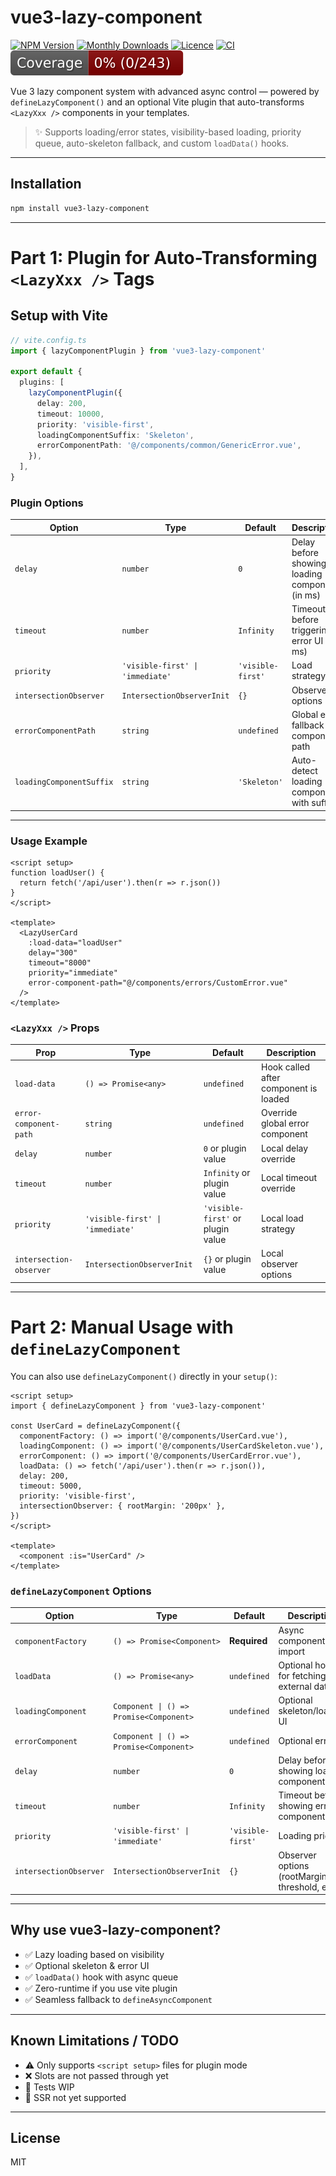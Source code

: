 # vue3-lazy-component

[![NPM Version](https://badgen.net/npm/v/vue3-lazy-component)](https://www.npmjs.com/package/vue3-lazy-component)
[![Monthly Downloads](https://badgen.net/npm/dm/vue3-lazy-component)](https://www.npmjs.com/package/vue3-lazy-component)
[![Licence](https://badgen.net/npm/license/vue3-lazy-component)](https://github.com/jbaubree/vue3-lazy-component/blob/main/LICENSE.md)
[![CI](https://github.com/jbaubree/vue3-lazy-component/actions/workflows/ci.yml/badge.svg?branch=main)](https://github.com/jbaubree/vue3-lazy-component/actions/workflows/ci.yml)
[![Coverage](https://github.com/jbaubree/vue3-lazy-component/blob/main/badge.svg)](https://github.com/jbaubree/vue3-lazy-component/tree/main/test)

Vue 3 lazy component system with advanced async control — powered by `defineLazyComponent()` and an optional Vite plugin that auto-transforms `<LazyXxx />` components in your templates.

> ✨ Supports loading/error states, visibility-based loading, priority queue, auto-skeleton fallback, and custom `loadData()` hooks.

---

## Installation

```bash
npm install vue3-lazy-component
```

---

# Part 1: Plugin for Auto-Transforming `<LazyXxx />` Tags

## Setup with Vite

```ts
// vite.config.ts
import { lazyComponentPlugin } from 'vue3-lazy-component'

export default {
  plugins: [
    lazyComponentPlugin({
      delay: 200,
      timeout: 10000,
      priority: 'visible-first',
      loadingComponentSuffix: 'Skeleton',
      errorComponentPath: '@/components/common/GenericError.vue',
    }),
  ],
}
```

### Plugin Options

| Option                    | Type                           | Default        | Description |
|---------------------------|--------------------------------|----------------|-------------|
| `delay`                  | `number`                       | `0`            | Delay before showing loading component (in ms) |
| `timeout`                | `number`                       | `Infinity`     | Timeout before triggering error UI (in ms) |
| `priority`               | `'visible-first' \| 'immediate'` | `'visible-first'` | Load strategy |
| `intersectionObserver`   | `IntersectionObserverInit`     | `{}`           | Observer options |
| `errorComponentPath`     | `string`                       | `undefined`    | Global error fallback component path |
| `loadingComponentSuffix` | `string`                       | `'Skeleton'`   | Auto-detect loading component with suffix |

---

### Usage Example

```vue
<script setup>
function loadUser() {
  return fetch('/api/user').then(r => r.json())
}
</script>

<template>
  <LazyUserCard
    :load-data="loadUser"
    delay="300"
    timeout="8000"
    priority="immediate"
    error-component-path="@/components/errors/CustomError.vue"
  />
</template>
```

### `<LazyXxx />` Props

| Prop                     | Type                              | Default        | Description |
|--------------------------|-----------------------------------|----------------|-------------|
| `load-data`              | `() => Promise<any>`              | `undefined`    | Hook called after component is loaded |
| `error-component-path`   | `string`                          | `undefined`    | Override global error component |
| `delay`                  | `number`                          | `0` or plugin value | Local delay override |
| `timeout`                | `number`                          | `Infinity` or plugin value | Local timeout override |
| `priority`               | `'visible-first' \| 'immediate'` | `'visible-first'` or plugin value | Local load strategy |
| `intersection-observer` | `IntersectionObserverInit`       | `{}` or plugin value | Local observer options |

---

# Part 2: Manual Usage with `defineLazyComponent`

You can also use `defineLazyComponent()` directly in your `setup()`:

```vue
<script setup>
import { defineLazyComponent } from 'vue3-lazy-component'

const UserCard = defineLazyComponent({
  componentFactory: () => import('@/components/UserCard.vue'),
  loadingComponent: () => import('@/components/UserCardSkeleton.vue'),
  errorComponent: () => import('@/components/UserCardError.vue'),
  loadData: () => fetch('/api/user').then(r => r.json()),
  delay: 200,
  timeout: 5000,
  priority: 'visible-first',
  intersectionObserver: { rootMargin: '200px' },
})
</script>

<template>
  <component :is="UserCard" />
</template>
```

### `defineLazyComponent` Options

| Option                 | Type                              | Default        | Description |
|------------------------|-----------------------------------|----------------|-------------|
| `componentFactory`     | `() => Promise<Component>`        | **Required**   | Async component import |
| `loadData`             | `() => Promise<any>`              | `undefined`    | Optional hook for fetching external data |
| `loadingComponent`     | `Component \| () => Promise<Component>` | `undefined`    | Optional skeleton/loading UI |
| `errorComponent`       | `Component \| () => Promise<Component>` | `undefined`    | Optional error UI |
| `delay`                | `number`                          | `0`            | Delay before showing loading component |
| `timeout`              | `number`                          | `Infinity`     | Timeout before showing error component |
| `priority`             | `'visible-first' \| 'immediate'` | `'visible-first'` | Loading priority |
| `intersectionObserver` | `IntersectionObserverInit`       | `{}`           | Observer options (rootMargin, threshold, etc.) |

---

## Why use vue3-lazy-component?

- ✅ Lazy loading based on visibility
- ✅ Optional skeleton & error UI
- ✅ `loadData()` hook with async queue
- ✅ Zero-runtime if you use vite plugin
- ✅ Seamless fallback to `defineAsyncComponent`

---

## Known Limitations / TODO

- ⚠️ Only supports `<script setup>` files for plugin mode
- ❌ Slots are not passed through yet
- 🧪 Tests WIP
- 🧱 SSR not yet supported

---

## License

MIT
